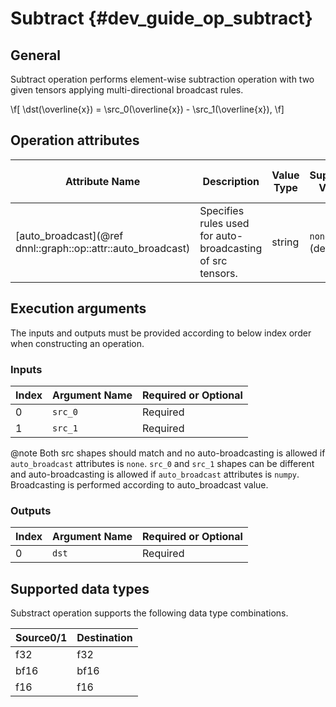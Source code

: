 Subtract {#dev_guide_op_subtract}
=================================

## General

Subtract operation performs element-wise subtraction operation with two given
tensors applying multi-directional broadcast rules.

\f[
    \dst(\overline{x}) =
        \src_0(\overline{x}) - \src_1(\overline{x}),
\f]

## Operation attributes

Attribute Name | Description | Value Type |Supported Values | Required or Optional
-- | -- | --| --|--
[auto_broadcast](@ref dnnl::graph::op::attr::auto_broadcast) | Specifies rules used for auto-broadcasting of src tensors. |string |`none`,`numpy` (default)  | Optional

## Execution arguments

The inputs and outputs must be provided according to below index order when
constructing an operation.

### Inputs

| Index | Argument Name | Required or Optional |
| ----- | ------------- | -------------------- |
| 0     | `src_0`       | Required             |
| 1     | `src_1`       | Required             |

@note Both src shapes should match and no auto-broadcasting is allowed if
`auto_broadcast` attributes is `none`. `src_0` and `src_1` shapes can be
different and auto-broadcasting is allowed if `auto_broadcast` attributes is
`numpy`. Broadcasting is performed according to auto_broadcast value.

### Outputs

| Index | Argument Name | Required or Optional |
| ----- | ------------- | -------------------- |
| 0     | `dst`         | Required             |

## Supported data types

Substract operation supports the following data type combinations.

| Source0/1  | Destination |
| ---- | ------- | 
| f32  | f32     |
| bf16 | bf16    | 
| f16  | f16     |
